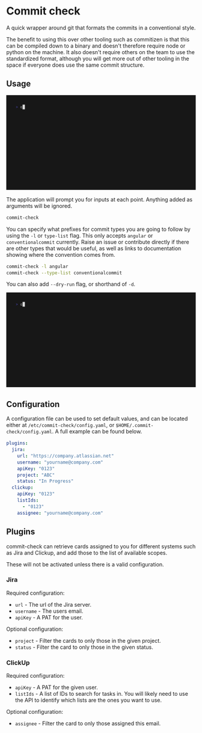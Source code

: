# Commit check

A quick wrapper around git that formats the commits in a conventional style.

The benefit to using this over other tooling such as commitizen is that this
can be compiled down to a binary and doesn't therefore require node or python
on the machine.
It also doesn't require others on the team to use the standardized format,
although you will get more out of other tooling in the space if everyone does
use the same commit structure.

## Usage

<img alt="Example usage of commit-check" src="examples/basic.gif" width="600" />

The application will prompt you for inputs at each point.
Anything added as arguments will be ignored.

``` bash
commit-check
```

You can specify what prefixes for commit types you are going to follow by
using the `-l` or `type-list` flag.
This only accepts `angular` or `conventionalcommit` currently.
Raise an issue or contribute directly if there are other types that would be
useful, as well as links to documentation showing where the convention comes
from.

``` bash
commit-check -l angular
commit-check --type-list conventionalcommit
```

You can also add `--dry-run` flag, or shorthand of `-d`.

<img alt="Example usage of commit-check with all arguments" src="examples/dry-run.gif" width="600" />

## Configuration

A configuration file can be used to set default values, and
can be located either at `/etc/commit-check/config.yaml`, or
`$HOME/.commit-check/config.yaml`.
A full example can be found below.

```yaml
plugins:
  jira:
    url: "https://company.atlassian.net"
    username: "yourname@company.com"
    apiKey: "0123"
    project: "ABC"
    status: "In Progress"
  clickup:
    apiKey: "0123"
    listIds:
      - "0123"
    assignee: "yourname@company.com"
```

## Plugins

commit-check can retrieve cards assigned to you for different
systems such as Jira and Clickup, and add those to the list of
available scopes.

These will not be activated unless there is a valid configuration.

### Jira

Required configuration:
- `url` - The url of the Jira server.
- `username` - The users email.
- `apiKey` - A PAT for the user.

Optional configuration:
- `project` - Filter the cards to only those in the given project.
- `status` - Filter the card to only those in the given status.
 
### ClickUp

Required configuration:
- `apiKey` - A PAT for the given user.
- `listIds` - A list of IDs to search for tasks in.
  You will likely need to use the API to identify which lists are
  the ones you want to use.

Optional configuration:
- `assignee` - Filter the card to only those assigned this email.
